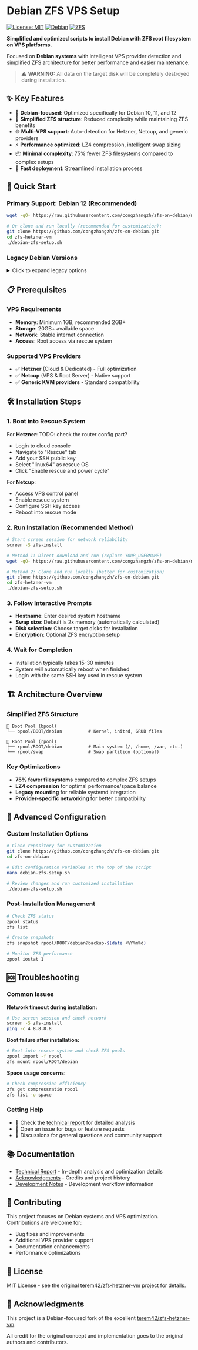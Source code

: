 # Debian ZFS VPS Setup

[![License: MIT](https://img.shields.io/badge/License-MIT-yellow.svg)](https://opensource.org/licenses/MIT)
[![Debian](https://img.shields.io/badge/Debian-12%2C13-blue.svg)](https://www.debian.org/)
[![ZFS](https://img.shields.io/badge/ZFS-optimized-green.svg)](https://openzfs.org/)

**Simplified and optimized scripts to install Debian with ZFS root filesystem on VPS platforms.**

Focused on **Debian systems** with intelligent VPS provider detection and simplified ZFS architecture for better performance and easier maintenance.

> ⚠️ **WARNING:** All data on the target disk will be completely destroyed during installation.

## ✨ Key Features

- 🎯 **Debian-focused**: Optimized specifically for Debian 10, 11, and 12
- 🔧 **Simplified ZFS structure**: Reduced complexity while maintaining ZFS benefits  
- 🌐 **Multi-VPS support**: Auto-detection for Hetzner, Netcup, and generic providers
- ⚡ **Performance optimized**: LZ4 compression, intelligent swap sizing
- 📦 **Minimal complexity**: 75% fewer ZFS filesystems compared to complex setups
- 🚀 **Fast deployment**: Streamlined installation process

## 🚀 Quick Start

### Primary Support: Debian 12 (Recommended)

```bash
wget -qO- https://raw.githubusercontent.com/congzhangzh/zfs-on-debian/main/debian-zfs-setup.sh | bash -

# Or clone and run locally (recommended for customization):
git clone https://github.com/congzhangzh/zfs-on-debian.git
cd zfs-hetzner-vm
./debian-zfs-setup.sh
```

### Legacy Debian Versions

<details>
<summary>Click to expand legacy options</summary>

**Debian 11:**
```bash
wget -qO- https://raw.githubusercontent.com/YOUR_USERNAME/zfs-hetzner-vm/main/hetzner-debian11-zfs-setup.sh | bash -
```

**Debian 10:**
```bash
wget -qO- https://raw.githubusercontent.com/YOUR_USERNAME/zfs-hetzner-vm/main/hetzner-debian10-zfs-setup.sh | bash -
```

</details>

## 📋 Prerequisites

### VPS Requirements
- **Memory**: Minimum 1GB, recommended 2GB+
- **Storage**: 20GB+ available space
- **Network**: Stable internet connection
- **Access**: Root access via rescue system

### Supported VPS Providers
- ✅ **Hetzner** (Cloud & Dedicated) - Full optimization
- ✅ **Netcup** (VPS & Root Server) - Native support  
- ✅ **Generic KVM providers** - Standard compatibility

## 🛠️ Installation Steps

### 1. Boot into Rescue System
For **Hetzner**:
TODO: check the router config part?
- Login to cloud console
- Navigate to "Rescue" tab
- Add your SSH public key
- Select "linux64" as rescue OS
- Click "Enable rescue and power cycle"

For **Netcup**:
- Access VPS control panel
- Enable rescue system
- Configure SSH key access
- Reboot into rescue mode

### 2. Run Installation (Recommended Method)
```bash
# Start screen session for network reliability
screen -S zfs-install

# Method 1: Direct download and run (replace YOUR_USERNAME)
wget -qO- https://raw.githubusercontent.com/congzhangzh/zfs-on-debian/main/debian-zfs-setup.sh | bash -

# Method 2: Clone and run locally (better for customization)
git clone https://github.com/congzhangzh/zfs-on-debian.git
cd zfs-hetzner-vm
./debian-zfs-setup.sh
```

### 3. Follow Interactive Prompts
- **Hostname**: Enter desired system hostname
- **Swap size**: Default is 2x memory (automatically calculated)
- **Disk selection**: Choose target disks for installation
- **Encryption**: Optional ZFS encryption setup

### 4. Wait for Completion
- Installation typically takes 15-30 minutes
- System will automatically reboot when finished
- Login with the same SSH key used in rescue system

## 🏗️ Architecture Overview

### Simplified ZFS Structure
```
📁 Boot Pool (bpool)
└── bpool/BOOT/debian          # Kernel, initrd, GRUB files

📁 Root Pool (rpool)  
├── rpool/ROOT/debian          # Main system (/, /home, /var, etc.)
└── rpool/swap                 # Swap partition (optional)
```

### Key Optimizations
- **75% fewer filesystems** compared to complex ZFS setups
- **LZ4 compression** for optimal performance/space balance
- **Legacy mounting** for reliable systemd integration
- **Provider-specific networking** for better compatibility

## 🔧 Advanced Configuration

### Custom Installation Options
```bash
# Clone repository for customization
git clone https://github.com/congzhangzh/zfs-on-debian.git
cd zfs-on-debian

# Edit configuration variables at the top of the script
nano debian-zfs-setup.sh

# Review changes and run customized installation
./debian-zfs-setup.sh
```

### Post-Installation Management
```bash
# Check ZFS status
zpool status
zfs list

# Create snapshots
zfs snapshot rpool/ROOT/debian@backup-$(date +%Y%m%d)

# Monitor ZFS performance
zpool iostat 1
```

## 🆘 Troubleshooting

### Common Issues

**Network timeout during installation:**
```bash
# Use screen session and check network
screen -S zfs-install
ping -c 4 8.8.8.8
```

**Boot failure after installation:**
```bash
# Boot into rescue system and check ZFS pools
zpool import -f rpool
zfs mount rpool/ROOT/debian
```

**Space usage concerns:**
```bash
# Check compression efficiency
zfs get compressratio rpool
zfs list -o space
```

### Getting Help
- 📖 Check the [technical report](tech_report.md) for detailed analysis
- 🐛 Open an issue for bugs or feature requests
- 💬 Discussions for general questions and community support

## 📚 Documentation

- [Technical Report](tech_report.md) - In-depth analysis and optimization details
- [Acknowledgments](thanks.md) - Credits and project history
- [Development Notes](dev_flow_in_china.md) - Development workflow information

## 🤝 Contributing

This project focuses on Debian systems and VPS optimization. Contributions are welcome for:
- Bug fixes and improvements
- Additional VPS provider support
- Documentation enhancements
- Performance optimizations

## 📄 License

MIT License - see the original [terem42/zfs-hetzner-vm](https://github.com/terem42/zfs-hetzner-vm) project for details.

## 🙏 Acknowledgments

This project is a Debian-focused fork of the excellent [terem42/zfs-hetzner-vm](https://github.com/terem42/zfs-hetzner-vm). 

All credit for the original concept and implementation goes to the original authors and contributors.
